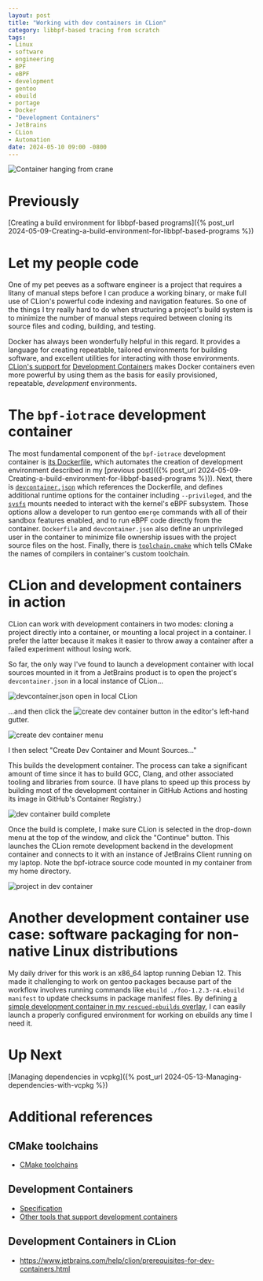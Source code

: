 ```yaml
---
layout: post
title: "Working with dev containers in CLion"
category: libbpf-based tracing from scratch
tags:
- Linux
- software
- engineering
- BPF
- eBPF
- development
- gentoo
- ebuild
- portage
- Docker
- "Development Containers"
- JetBrains
- CLion
- Automation
date: 2024-05-10 09:00 -0800
---
```

![Container hanging from crane](/images/container-on-crane.png)
# Previously
[Creating a build environment for libbpf-based programs]({% post_url 2024-05-09-Creating-a-build-environment-for-libbpf-based-programs %})

# Let my people code

One of my pet peeves as a software engineer is a project that requires a litany of manual steps before I can produce a
working binary, or make full use of CLion's powerful code indexing and navigation features.
So one of the things I try really hard to do when structuring a project's build system is
to minimize the number of manual steps required between cloning its source files and coding, building, and testing.

Docker has always been wonderfully helpful in this regard.
It provides a language for creating repeatable, tailored environments for building software,
and excellent utilities for interacting with those environments.
[CLion's support for](https://www.jetbrains.com/help/clion/connect-to-devcontainer.html)
[Development Containers](https://containers.dev/) makes Docker containers even more powerful
by using them as the basis for easily provisioned, repeatable, _development_ environments.

# The `bpf-iotrace` development container
The most fundamental component of the `bpf-iotrace` development container is
[its Dockerfile](https://github.com/mprzybylski/bpf-iotrace/blob/main/.devcontainer/Dockerfile),
which automates the creation of development environment described in my
[previous post](({% post_url 2024-05-09-Creating-a-build-environment-for-libbpf-based-programs %})).
Next,
there is [`devcontainer.json`](https://github.com/mprzybylski/bpf-iotrace/blob/main/.devcontainer/devcontainer.json)
which references the Dockerfile, and defines additional runtime options for the container including `--privileged`,
and the [`sysfs`](https://www.kernel.org/doc/html/latest/filesystems/sysfs.html) mounts
needed to interact with the kernel's eBPF subsystem.
Those options allow a developer to run gentoo `emerge` commands with all of their sandbox features enabled,
and to run eBPF code directly from the container.
`Dockerfile` and `devcontainer.json` also define an unprivileged user in the container
to minimize file ownership issues with the project source files on the host. 
Finally,
there is [`toolchain.cmake`](https://github.com/mprzybylski/bpf-iotrace/blob/main/.devcontainer/toolchain.cmake)
which tells CMake the names of compilers in container's custom toolchain.

# CLion and development containers in action

CLion can work with development containers in two modes: cloning a project directly into a container,
or mounting a local project in a container.
I prefer the latter because it makes it easier to throw away a container after a failed experiment without losing work.

So far,
the only way I've found to launch a development container with local sources mounted in it from a JetBrains product is
to open the project's `devcontainer.json` in a local instance of CLion...

![devcontainer.json open in local CLion](/images/Working-with-dev-containers-in-CLion/project_with_dot_devcontainer_open.png)

...and then click the ![create dev container](/images/Working-with-dev-containers-in-CLion/create_dev_container_button.png)
button in the editor's left-hand gutter.

![create dev container menu](/images/Working-with-dev-containers-in-CLion/project_with_create_dev_container_menu.png)

I then select "Create Dev Container and Mount Sources..."

This builds the development container.
The process can take a significant amount of time since it has to build GCC,
Clang, and other associated tooling and libraries from source.
(I have plans to speed up this process by building most of the development container in GitHub Actions and hosting
its image in GitHub's Container Registry.)

![dev container build complete](/images/Working-with-dev-containers-in-CLion/building-dev-container-complete.png)

Once the build is complete, I make sure CLion is selected in the drop-down menu at the top of the window, and click the
"Continue" button.
This launches the CLion remote development backend in the development container and connects to it with an
instance of JetBrains Client running on my laptop.
Note the bpf-iotrace source code mounted in my container from my home directory.

![project in dev container](/images/Working-with-dev-containers-in-CLion/project_in_dev_container.png)

# Another development container use case: software packaging for non-native Linux distributions
My daily driver for this work is an x86_64 laptop running Debian 12.
This made it challenging to work on gentoo packages
because part of the workflow involves running commands
like `ebuild ./foo-1.2.3-r4.ebuild manifest` to update checksums in package manifest files.
By defining [a simple development container in my `rescued-ebuilds` overlay](https://github.com/mprzybylski/rescued-ebuilds/tree/main/.devcontainer),
I can easily launch a properly configured environment for working on ebuilds any time I need it.

# Up Next
[Managing dependencies in vcpkg]({% post_url 2024-05-13-Managing-dependencies-with-vcpkg %})

# Additional references

## CMake toolchains
* [CMake toolchains](https://cmake.org/cmake/help/latest/manual/cmake-toolchains.7.html)

## Development Containers
* [Specification](https://containers.dev/implementors/spec/)
* [Other tools that support development containers](https://containers.dev/supporting)

## Development Containers in CLion
* https://www.jetbrains.com/help/clion/prerequisites-for-dev-containers.html